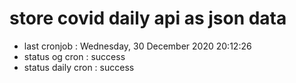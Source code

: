 # store covid daily api as json data

- last cronjob : Wednesday, 30 December 2020 20:12:26
- status og cron : success
- status daily cron : success
      
      